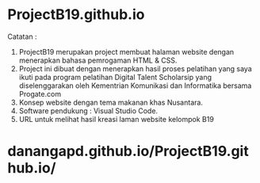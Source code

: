 # ProjectB19.github.io

Catatan :
1. ProjectB19 merupakan project membuat halaman website dengan menerapkan bahasa pemrogaman HTML & CSS.
2. Project ini dibuat dengan menerapkan hasil proses pelatihan yang saya ikuti pada program pelatihan Digital Talent Scholarsip yang diselenggarakan oleh Kementrian Komunikasi dan Informatika bersama Progate.com
3. Konsep website dengan tema makanan khas Nusantara.
4. Software pendukung : Visual Studio Code.
5. URL untuk melihat hasil kreasi laman website kelompok B19 
# danangapd.github.io/ProjectB19.github.io/
